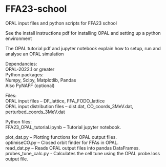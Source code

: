 # FFA23-school
OPAL input files and python scripts for FFA23 school  

See the install instructions pdf for installing OPAL and setting up a python environment  

The OPAL tutorial pdf and jupyter notebook explain how to setup, run and analyse an OPAL simulation  

Dependancies:  
OPAL-2022.1 or greater  
Python packages:  
Numpy, Scipy, Matplotlib, Pandas  
Also PyNAFF (optional)  

Files:  
OPAL input files – DF_lattice, FFA_FODO_lattice  
OPAL input distribution files – dist.dat, CO_coords_3MeV.dat, perturbed_coords_3MeV.dat  

Python files:  
FFA23_OPAL_tutorial.ipynb – Tutorial jupyter notebook.  

plot_dat.py – Plotting functions for OPAL output files.  
optimiseCO.py – Closed orbit finder for FFAs in OPAL.  
read_dat.py – Reads OPAL output files into pandas DataFrames.  
probes_tune_calc.py - Calculates the cell tune using the OPAL probe.loss output file.
